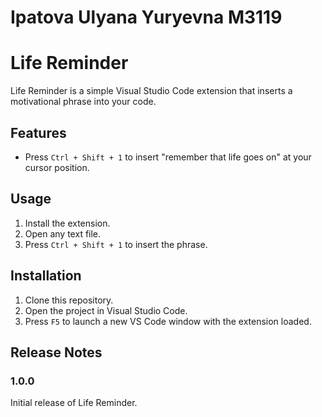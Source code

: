 # Ipatova Ulyana Yuryevna M3119
# Life Reminder

Life Reminder is a simple Visual Studio Code extension that inserts a motivational phrase into your code.

## Features

- Press `Ctrl + Shift + 1` to insert "remember that life goes on" at your cursor position.

## Usage

1. Install the extension.
2. Open any text file.
3. Press `Ctrl + Shift + 1` to insert the phrase.

## Installation

1. Clone this repository.
2. Open the project in Visual Studio Code.
3. Press `F5` to launch a new VS Code window with the extension loaded.

## Release Notes

### 1.0.0

Initial release of Life Reminder.

